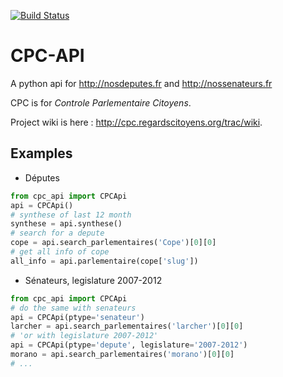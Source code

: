 [![Build Status](https://travis-ci.org/fmassot/cpc-api.svg)](https://travis-ci.org/fmassot/cpc-api)

# CPC-API
A python api for http://nosdeputes.fr and http://nossenateurs.fr

CPC is for *Controle Parlementaire Citoyens*.

Project wiki is here : http://cpc.regardscitoyens.org/trac/wiki.


## Examples

 * Députes
 
```python
from cpc_api import CPCApi
api = CPCApi()
# synthese of last 12 month
synthese = api.synthese()
# search for a depute
cope = api.search_parlementaires('Cope')[0][0]
# get all info of cope
all_info = api.parlementaire(cope['slug'])
```

 * Sénateurs, legislature 2007-2012

```python
from cpc_api import CPCApi
# do the same with senateurs
api = CPCApi(ptype='senateur')
larcher = api.search_parlementaires('larcher')[0][0]
# 'or with legislature 2007-2012'
api = CPCApi(ptype='depute', legislature='2007-2012')
morano = api.search_parlementaires('morano')[0][0]
# ...
```